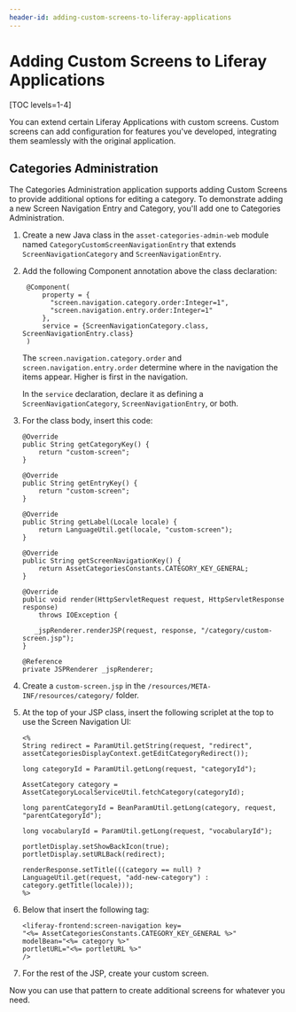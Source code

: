 ```yaml
---
header-id: adding-custom-screens-to-liferay-applications
---
```


# Adding Custom Screens to Liferay Applications

[TOC levels=1-4]

You can extend certain Liferay Applications with custom screens. Custom screens 
can add configuration for features you've developed, integrating them seamlessly
with the original application.

## Categories Administration

The Categories Administration application supports adding Custom Screens to
provide additional options for editing a category. To demonstrate adding a new
Screen Navigation Entry and Category, you'll add one to Categories
Administration.

1.  Create a new Java class in the `asset-categories-admin-web` module named 
    `CategoryCustomScreenNavigationEntry` that extends 
    `ScreenNavigationCategory` and `ScreenNavigationEntry`.

2. Add the following Component annotation above the class declaration:

        @Component(
            property = {
    		  "screen.navigation.category.order:Integer=1",
	    	  "screen.navigation.entry.order:Integer=1"
	        },
    	    service = {ScreenNavigationCategory.class, ScreenNavigationEntry.class}
        )

    The `screen.navigation.category.order` and `screen.navigation.entry.order`
    determine where in the navigation the items appear. Higher is first in the
    navigation.
 
    In the `service` declaration, declare it as defining
    a `ScreenNavigationCategory`, `ScreenNavigationEntry`, or both.

3.  For the class body, insert this code:

        @Override
        public String getCategoryKey() {
            return "custom-screen";
        }

        @Override
        public String getEntryKey() {
            return "custom-screen";
        }

        @Override
        public String getLabel(Locale locale) {
            return LanguageUtil.get(locale, "custom-screen");
        }

        @Override
        public String getScreenNavigationKey() {
            return AssetCategoriesConstants.CATEGORY_KEY_GENERAL;
        }

        @Override
        public void render(HttpServletRequest request, HttpServletResponse response)
            throws IOException {

           _jspRenderer.renderJSP(request, response, "/category/custom-screen.jsp");
        }

        @Reference
        private JSPRenderer _jspRenderer;

4.  Create a `custom-screen.jsp` in the 
    `/resources/META-INF/resources/category/` folder.
 
5.  At the top of your JSP class, insert the following scriplet at the top to use the Screen Navigation UI:

        <%
        String redirect = ParamUtil.getString(request, "redirect", assetCategoriesDisplayContext.getEditCategoryRedirect());

        long categoryId = ParamUtil.getLong(request, "categoryId");

        AssetCategory category = AssetCategoryLocalServiceUtil.fetchCategory(categoryId);

        long parentCategoryId = BeanParamUtil.getLong(category, request, "parentCategoryId");

        long vocabularyId = ParamUtil.getLong(request, "vocabularyId");

        portletDisplay.setShowBackIcon(true);
        portletDisplay.setURLBack(redirect);

        renderResponse.setTitle(((category == null) ? LanguageUtil.get(request, "add-new-category") : category.getTitle(locale)));
        %>

6.  Below that insert the following tag:

        <liferay-frontend:screen-navigation key=
        "<%= AssetCategoriesConstants.CATEGORY_KEY_GENERAL %>"
        modelBean="<%= category %>"
        portletURL="<%= portletURL %>"
        />

7. For the rest of the JSP, create your custom screen.

Now you can use that pattern to create additional screens for whatever you need.
